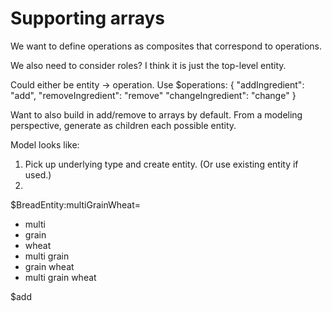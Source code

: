 # Supporting arrays
We want to define operations as composites that correspond to operations.

We also need to consider roles?  I think it is just the top-level entity.

Could either be entity -> operation.
Use $operations: {
    "addIngredient": "add",
    "removeIngredient": "remove"
    "changeIngredient": "change"
}

Want to also build in add/remove to arrays by default.  From a modeling perspective, generate as children each possible entity.

Model looks like:
1) Pick up underlying type and create entity.  (Or use existing entity if used.)
2) 
$BreadEntity:multiGrainWheat=
- multi
- grain
- wheat
- multi grain
- grain wheat
- multi grain wheat

$add